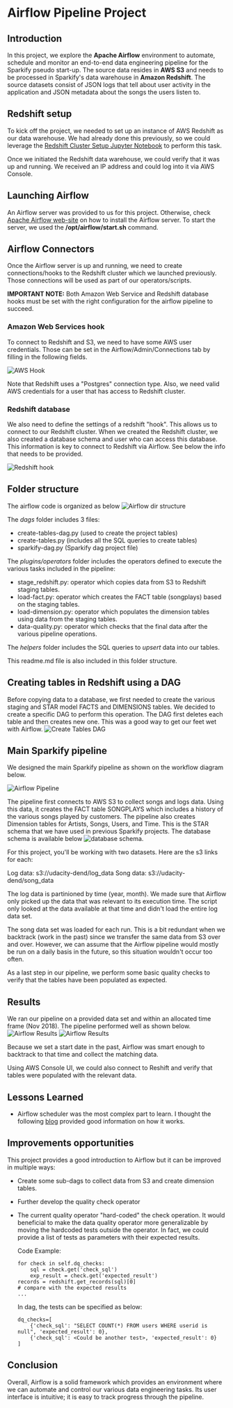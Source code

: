 # Airflow Pipeline Project
## Introduction
In this project, we explore the **Apache Airflow** environment to automate, schedule and monitor an end-to-end data engineering pipeline for the Sparkify pseudo start-up. The source data resides in **AWS S3** and needs to be processed in Sparkify's data warehouse in **Amazon Redshift**. The source datasets consist of JSON logs that tell about user activity in the application and JSON metadata about the songs the users listen to.

## Redshift setup
To kick off the project, we needed to set up an instance of AWS Redshift as our data warehouse. We had already done this previously, so we could leverage the [Redshift Cluster Setup Jupyter Notebook](https://github.com/jfvanreu/AWS-DataWarehouse/blob/main/RedshitClusterSetup.ipynb) to perform this task.

Once we initiated the Redshift data warehouse, we could verify that it was up and running. We received an IP address and could log into it via AWS Console. 

## Launching Airflow
An Airflow server was provided to us for this project. Otherwise, check [Apache Airflow web-site](https://airflow.apache.org/) on how to install the Airflow server.
To start the server, we used the **/opt/airflow/start.sh** command.

## Airflow Connectors
Once the Airflow server is up and running, we need to create connections/hooks to the Redshift cluster which we launched previously. Those connections will be used as part of our operators/scripts.

**IMPORTANT NOTE:** Both Amazon Web Service and Redshift database hooks must be set with the right configuration for the airflow pipeline to succeed.

### Amazon Web Services hook
To connect to Redshift and S3, we need to have some AWS user credentials. Those can be set in the Airflow/Admin/Connections tab by filling in the following fields. 

![AWS Hook](images/connection-aws-credentials.png)

Note that Redshift uses a "Postgres" connection type. Also, we need valid AWS credentials for a user that has access to Redshift cluster.

### Redshift database
We also need to define the settings of a redshift "hook". This allows us to connect to our Redshift cluster. When we created the Redshift cluster, we also created a database schema and user who can access this database. This information is key to connect to Redshift via Airflow. See below the info that needs to be provided.

![Redshift hook](images/connection-redshift.png)

## Folder structure
The airflow code is organized as below
![Airflow dir structure](images/airflow-dir-structure.png)

The *dags* folder includes 3 files:
- create-tables-dag.py (used to create the project tables)
- create-tables.py (includes all the SQL queries to create tables)
- sparkify-dag.py (Sparkify dag project file)

The *plugins/operators* folder includes the operators defined to execute the various tasks included in the pipeline:
- stage_redshift.py: operator which copies data from S3 to Redshift staging tables.
- load-fact.py: operator which creates the FACT table (songplays) based on the staging tables.
- load-dimension.py: operator which populates the dimension tables using data from the staging tables.
- data-quality.py: operator which checks that the final data after the various pipeline operations.

The *helpers* folder includes the SQL queries to *upsert* data into our tables.

This readme.md file is also included in this folder structure.

## Creating tables in Redshift using a DAG
Before copying data to a database, we first needed to create the various staging and STAR model FACTS and DIMENSIONS tables. We decided to create a specific DAG to perform this operation. The DAG first deletes each table and then creates new one. This was a good way to get our feet wet with Airflow.
![Create Tables DAG](images/create-tables-dag.png)

## Main Sparkify pipeline
We designed the main Sparkify pipeline as shown on the workflow diagram below.

![Airflow Pipeline](images/Sparkify-Dag.png)

The pipeline first connects to AWS S3 to collect songs and logs data. Using this data, it creates the FACT table SONGPLAYS which includes a history of the various songs played by customers. The pipeline also creates Dimension tables for Artists, Songs, Users, and Time. This is the STAR schema that we have used in previous Sparkify projects. The database schema is available below ![database schema](https://github.com/jfvanreu/AWS-DataWarehouse/blob/main/images/DBdesign.jpeg).

For this project, you'll be working with two datasets. Here are the s3 links for each:

Log data: s3://udacity-dend/log_data
Song data: s3://udacity-dend/song_data

The log data is partinioned by time (year, month). We made sure that Airflow only picked up the data that was relevant to its execution time. The script only looked at the data available at that time and didn't load the entire log data set.

The song data set was loaded for each run. This is a bit redundant when we backtrack (work in the past) since we transfer the same data from S3 over and over. However, we can assume that the Airflow pipeline would mostly be run on a daily basis in the future, so this situation wouldn't occur too often.  

As a last step in our pipeline, we perform some basic quality checks to verify that the tables have been populated as expected.

## Results
We ran our pipeline on a provided data set and within an allocated time frame (Nov 2018). The pipeline performed well as shown below.
![Airflow Results](images/airflow-results-1.png)
![Airflow Results](images/airflow-results-2.png)

Because we set a start date in the past, Airflow was smart enough to backtrack to that time and collect the matching data.

Using AWS Console UI, we could also connect to Reshift and verify that tables were populated with the relevant data.

## Lessons Learned
- Airflow scheduler was the most complex part to learn. I thought the following [blog](https://towardsdatascience.com/airflow-schedule-interval-101-bbdda31cc463) provided good information on how it works.

## Improvements opportunities
This project provides a good introduction to Airflow but it can be improved in multiple ways:
- Create some sub-dags to collect data from S3 and create dimension tables.
- Further develop the quality check operator
- The current quality operator "hard-coded" the check operation. It would beneficial to make the data quality operator more generalizable by moving the hardcoded tests outside the operator. In fact, we could provide a list of tests as parameters with their expected results.

  Code Example:

      for check in self.dq_checks:
          sql = check.get('check_sql')
          exp_result = check.get('expected_result')
      records = redshift.get_records(sql)[0]
      # compare with the expected results
      ...

  In dag, the tests can be specified as below:

      dq_checks=[
          {'check_sql': "SELECT COUNT(*) FROM users WHERE userid is null", 'expected_result': 0},
          {'check_sql': <Could be another test>, 'expected_result': 0}
      ]

## Conclusion
Overall, Airflow is a solid framework which provides an environment where we can automate and control our various data engineering tasks. Its user interface is intuitive; it is easy to track progress through the pipeline.
